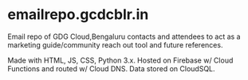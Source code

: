 # emailrepo.gcdcblr.in
Email repo of GDG Cloud,Bengaluru contacts and attendees to act as a marketing guide/community reach out tool and future references. 

Made with HTML, JS, CSS, Python 3.x. Hosted on Firebase w/ Cloud Functions and routed w/ Cloud DNS. Data stored on CloudSQL.
